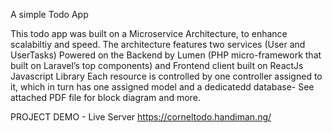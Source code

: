 A simple Todo App

This todo app was built on a Microservice Architecture, to enhance scalabiltiy and speed.
The architecture features two services (User and UserTasks)
Powered on the Backend by Lumen (PHP micro-framework that built on Laravel’s top components) and Frontend client built on ReactJs Javascript Library
Each resource is controlled by one controller assigned to it, which in turn has one assigned model and a dedicatedd database- See attached PDF file for block diagram and more.
 

PROJECT DEMO - Live Server
https://corneltodo.handiman.ng/


